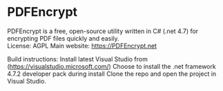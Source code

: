# PDFEncrypt
PDFEncrypt is a free, open-source utility written in C# (.net 4.7) for encrypting PDF files quickly and easily.  
License: AGPL
Main website: https://PDFEncrypt.net

Build instructions:
Install latest Visual Studio from (https://visualstudio.microsoft.com/)
Choose to install the  .net framework 4.7.2 developer pack during install
Clone the repo and open the project in Visual Studio.
